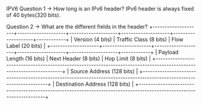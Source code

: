 IPV6
Question 1 -> How long is an IPv6 header?
IPv6 header is always fixed of 40 bytes(320 bits).

Question 2 -> What are the different fields in the header?
+--------------------+--------------------+--------------------+--------------------+--------------------+------------+
| Version (4 bits)   | Traffic Class (8 bits)                        | Flow Label (20 bits)                           |
+--------------------+--------------------+--------------------+--------------------+--------------------+------------+
| Payload Length (16 bits)                      | Next Header (8 bits)                            | Hop Limit (8 bits)                             |
+---------------------------------------------------------------------------------------------------------------------+
| Source Address (128 bits)                                                                                           |
+---------------------------------------------------------------------------------------------------------------------+
| Destination Address (128 bits)                                                                                      |
+---------------------------------------------------------------------------------------------------------------------+

